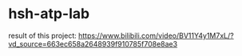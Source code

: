 # hsh-atp-lab

result of this project: https://www.bilibili.com/video/BV11Y4y1M7xL/?vd_source=663ec658a2648939f910785f708e8ae3
